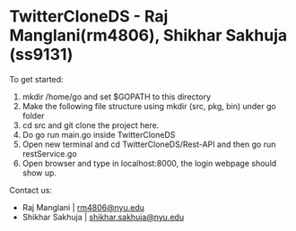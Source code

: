 # TwitterCloneDS - Raj Manglani(rm4806), Shikhar Sakhuja (ss9131)
To get started:
1. mkdir /home/go and set $GOPATH to this directory 
2. Make the following file structure using mkdir (src, pkg, bin) under go folder
3. cd src and git clone the project here.
4. Do go run main.go inside TwitterCloneDS
5. Open new terminal and cd TwitterCloneDS/Rest-API and then go run restService.go
5. Open browser and type in localhost:8000, the login webpage should show up.

Contact us: 
- Raj Manglani | rm4806@nyu.edu
- Shikhar Sakhuja | shikhar.sakhuja@nyu.edu
